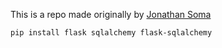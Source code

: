This is a repo made originally by [Jonathan Soma](https://github.com/jsoma)

```
pip install flask sqlalchemy flask-sqlalchemy
```
